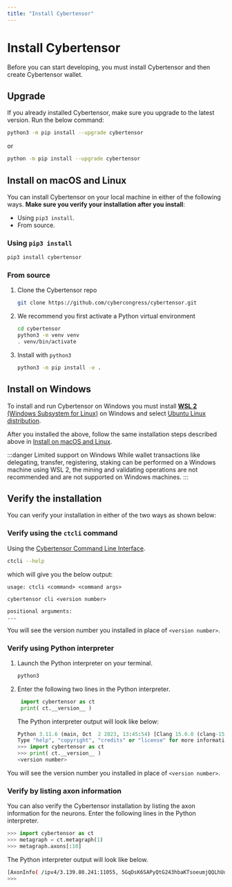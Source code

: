 ```yaml
---
title: "Install Cybertensor"
---
```


# Install Cybertensor

Before you can start developing, you must install Cybertensor and then create Cybertensor wallet.

## Upgrade

If you already installed Cybertensor, make sure you upgrade to the latest version. Run the below command:

```bash
python3 -m pip install --upgrade cybertensor
```

or
```bash
python -m pip install --upgrade cybertensor
```

## Install on macOS and Linux

You can install Cybertensor on your local machine in either of the following ways. **Make sure you verify your installation after you install**:
- Using `pip3 install`.
- From source.

### Using `pip3 install`

```bash
pip3 install cybertensor
```

### From source

1. Clone the Cybertensor repo

    ```bash
    git clone https://github.com/cybercongress/cybertensor.git
    ```
2. We recommend you first activate a Python virtual environment
   ```bash
   cd cybertensor
   python3 -m venv venv
   . venv/bin/activate
   ```
3. Install with `python3`

    ```bash
    python3 -m pip install -e .
    ```

## Install on Windows

To install and run Cybertensor on Windows you must install [**WSL 2** (Windows Subsystem for Linux)](https://learn.microsoft.com/en-us/windows/wsl/about) on Windows and select [Ubuntu Linux distribution](https://github.com/ubuntu/WSL/blob/main/docs/guides/install-ubuntu-wsl2.md). 

After you installed the above, follow the same installation steps described above in [Install on macOS and Linux](#install-on-macos-and-linux).

:::danger Limited support on Windows
While wallet transactions like delegating, transfer, registering, staking can be performed on a Windows machine using WSL 2, the mining and validating operations are not recommended and are not supported on Windows machines.
 :::


## Verify the installation

You can verify your installation in either of the two ways as shown below:

### Verify using the `ctcli` command

Using the [Cybertensor Command Line Interface](/ctcli.md).

```bash
ctcli --help
```
which will give you the below output:

```text
usage: ctcli <command> <command args>

cybertensor cli <version number>

positional arguments:
...
```
You will see the version number you installed in place of `<version number>`. 

### Verify using Python interpreter

1. Launch the Python interpreter on your terminal.   

    ```bash
    python3
    ```
2. Enter the following two lines in the Python interpreter.
   
   ```python
    import cybertensor as ct
    print( ct.__version__ )
    ```
    The Python interpreter output will look like below:

    ```python
    Python 3.11.6 (main, Oct  2 2023, 13:45:54) [Clang 15.0.0 (clang-1500.0.40.1)] on darwin
    Type "help", "copyright", "credits" or "license" for more information.
    >>> import cybertensor as ct
    >>> print( ct.__version__ )
    <version number>
    ```
You will see the version number you installed in place of `<version number>`. 
### Verify by listing axon information

You can also verify the Cybertensor installation by listing the axon information for the neurons. Enter the following lines in the Python interpreter.

```python
>>> import cybertensor as ct
>>> metagraph = ct.metagraph(1)
>>> metagraph.axons[:10]
```
The Python interpreter output will look like below.

```bash
[AxonInfo( /ipv4/3.139.80.241:11055, 5GqDsK6SAPyQtG243hbaKTsoeumjQQLhUu8GyrXikPTmxjn7, 5D7u5BTqF3j1XHnizp9oR67GFRr8fBEFhbdnuVQEx91vpfB5, 600 ), AxonInfo( /ipv4/8.222.132.190:5108, 5CwqDkDt1uk2Bngvf8avrapUshGmiUvYZjYa7bfA9Gv9kn1i, 5HQ9eTDorvovKTxBc9RUD22FZHZzpy1KRfaxCnRsT9QhuvR6, 600 ), AxonInfo( /ipv4/34.90.71.181:8091, 5HEo565WAy4Dbq3Sv271SAi7syBSofyfhhwRNjFNSM2gP9M2, 5ChuGqW2cxc5AZJ29z6vyTkTncg75L9ovfp8QN8eB8niSD75, 601 ), AxonInfo( /ipv4/64.247.206.79:8091, 5HK5tp6t2S59DywmHRWPBVJeJ86T61KjurYqeooqj8sREpeN, 5E7W9QXNoW7se7B11vWRMKRCSWkkAu9EYotG5Ci2f9cqV8jn, 601 ), AxonInfo( /ipv4/51.91.30.166:40203, 5EXYcaCdnvnMZbozeknFWbj6aKXojfBi9jUpJYHea68j4q1a, 5CsxoeDvWsQFZJnDCyzxaNKgA8pBJGUJyE1DThH8xU25qUMg, 601 ), AxonInfo( /ipv4/149.137.225.62:8091, 5F4tQyWrhfGVcNhoqeiNsR6KjD4wMZ2kfhLj4oHYuyHbZAc3, 5Ccmf1dJKzGtXX7h17eN72MVMRsFwvYjPVmkXPUaapczECf6, 600 ), AxonInfo( /ipv4/38.147.83.11:8091, 5Hddm3iBFD2GLT5ik7LZnT3XJUnRnN8PoeCFgGQgawUVKNm8, 5DCQw11aUW7bozAKkB8tB5bHqAjiu4F6mVLZBdgJnk8dzUoV, 610 ), AxonInfo( /ipv4/38.147.83.30:41422, 5HNQURvmjjYhTSksi8Wfsw676b4owGwfLR2BFAQzG7H3HhYf, 5EZUTdAbXyLmrs3oiPvfCM19nG6oRs4X7zpgxG5oL1iK4MAh, 610 ), AxonInfo( /ipv4/54.227.25.215:10022, 5DxrZuW8kmkZPKGKp1RBVovaP5zHtPLDHYc5Yu82Z1fWqK5u, 5FhXUSmSZ2ec7ozRSA8Bg3ywmGwrjoLLzsXjNcwmZme2GcSC, 601 ), AxonInfo( /ipv4/52.8.243.76:40033, 5EnZN591jjsKKbt3yBtfGKWHxhxRH9cJonqTKRT5yTRUyNon, 5ChzhHyGmWwEdHjuvAxoUifHEZ6xpUjR67fDd4a42UrPysyB, 601 )]
>>>
```

